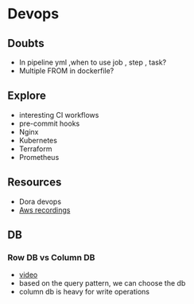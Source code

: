 # Devops

## Doubts

- In pipeline yml ,when to use job , step , task?
- Multiple FROM in dockerfile?

## Explore
- interesting CI workflows
- pre-commit hooks
- Nginx
- Kubernetes
- Terraform
- Prometheus

## Resources
- Dora devops
- [Aws recordings](https://summits-india.virtual.awsevents.com/channel/t/340083842)

## DB
### Row DB vs Column DB
- [video](https://youtu.be/Vw1fCeD06YI?si=QxhUhlub0r5IORoi)
- based on the query pattern, we can choose the db
- column db is heavy for write operations